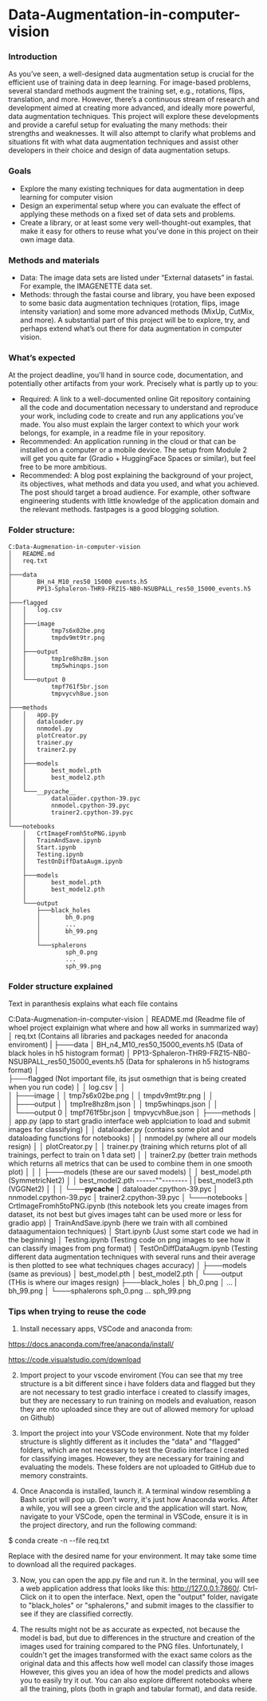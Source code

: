 # Data-Augmentation-in-computer-vision

### Introduction
As you’ve seen, a well-designed data augmentation setup is crucial for the efficient use of training data in deep learning. For image-based problems, several standard methods augment the training set, e.g., rotations, flips, translation, and more. However, there’s a continuous stream of research and development aimed at creating more advanced, and ideally more powerful, data augmentation techniques. This project will explore these developments and provide a careful setup for evaluating the many methods: their strengths and weaknesses. It will also attempt to clarify what problems and situations fit with what data augmentation techniques and assist other developers in their choice and design of data augmentation setups. 

### Goals
- Explore the many existing techniques for data augmentation in deep learning for computer 
vision 
- Design an experimental setup where you can evaluate the effect of applying these methods on 
a fixed set of data sets and problems. 
- Create a library, or at least some very well-thought-out examples, that make it easy for others to reuse what you’ve done in this project on their own image data.  

### Methods and materials
- Data: The image data sets are listed under “External datasets” in fastai. For example, the 
IMAGENETTE data set. 
- Methods: through the fastai course and library, you have been exposed to some basic data 
augmentation techniques (rotation, flips, image intensity variation) and some more advanced 
methods (MixUp, CutMix, and more). A substantial part of this project will be to explore, try, 
and perhaps extend what’s out there for data augmentation in computer vision. 

### What’s expected 
At the project deadline, you'll hand in source code, documentation, and potentially other 
artifacts from your work. Precisely what is partly up to you: 
- Required: A link to a well-documented online Git repository containing all the code and 
documentation necessary to understand and reproduce your work, including code to 
create and run any applications you've made. You also must explain the larger context 
to which your work belongs, for example, in a readme file in your repository. 
- Recommended: An application running in the cloud or that can be installed on a 
computer or a mobile device. The setup from Module 2 will get you quite far (Gradio + 
HuggingFace Spaces or similar), but feel free to be more ambitious.  
- Recommended: A blog post explaining the background of your project, its objectives, 
what methods and data you used, and what you achieved. The post should target a 
broad audience. For example, other software engineering students with little knowledge 
of the application domain and the relevant methods. fastpages is a good blogging 
solution.  

### Folder structure:

    C:Data-Augmenation-in-computer-vision
    │   README.md
    │   req.txt
    │
    ├───data
    │       BH_n4_M10_res50_15000_events.h5
    │       PP13-Sphaleron-THR9-FRZ15-NB0-NSUBPALL_res50_15000_events.h5
    │       
    ├───flagged
    │   │   log.csv
    │   │   
    │   ├───image
    │   │       tmp7s6x02be.png
    │   │       tmpdv9mt9tr.png
    │   │       
    │   ├───output
    │   │       tmp1re8hz8m.json
    │   │       tmp5whinqps.json
    │   │       
    │   └───output 0
    │           tmpf761f5br.json
    │           tmpvycvh8ue.json
    │
    ├───methods
    │   │   app.py
    │   │   dataloader.py
    │   │   nnmodel.py
    │   │   plotCreator.py
    │   │   trainer.py
    │   │   trainer2.py
    │   │
    │   ├───models
    │   │       best_model.pth
    │   │       best_model2.pth
    │   │
    │   └───__pycache__
    │           dataloader.cpython-39.pyc
    │           nnmodel.cpython-39.pyc
    │           trainer2.cpython-39.pyc
    │
    └───notebooks
        │   CrtImageFromh5toPNG.ipynb
        │   TrainAndSave.ipynb
        │   Start.ipynb
        │   Testing.ipynb
        │   TestOnDiffDataAugm.ipynb
        │
        ├───models
        │       best_model.pth
        │       best_model2.pth
        │
        └───output
            ├───black_holes
            │       bh_0.png
            │       ...
            │       bh_99.png
            │
            └───sphalerons
                    sph_0.png
                    ...
                    sph_99.png


### Folder structure explained
Text in paranthesis explains what each file contains

C:Data-Augmenation-in-computer-vision
│   README.md (Readme file of whoel project explainign what where and how all works in summarized way)
│   req.txt (Contains all libraries and packages needed for anaconda enviroment)
|
├───data
│       BH_n4_M10_res50_15000_events.h5   (Data of black holes in h5 histogram format)
│       PP13-Sphaleron-THR9-FRZ15-NB0-NSUBPALL_res50_15000_events.h5  (Data for sphalerons in h5 histograms format)
│       
├───flagged (Not important file, its jsut osmethign that is being created when you run code)
│   │   log.csv
│   │   
│   ├───image
│   │       tmp7s6x02be.png
│   │       tmpdv9mt9tr.png
│   │       
│   ├───output
│   │       tmp1re8hz8m.json
│   │       tmp5whinqps.json
│   │       
│   └───output 0
│           tmpf761f5br.json
│           tmpvycvh8ue.json
│
├───methods
│   │   app.py (app to start gradio interface web applciation to load and submit images for classifying)
│   │   dataloader.py (contains some plot and dataloading functions for notebooks)
│   │   nnmodel.py (where all our models resign)
│   │   plotCreator.py 
│   │   trainer.py (training which returns plot of all trainings, perfect to train on 1 data set)
│   │   trainer2.py (better train methods which returns all metrics that can be used to combine them in one smooth plot)
│   │
│   ├───models (these are our saved models)
│   │       best_model.pth (SymmetricNet2)
│   │       best_model2.pth ------""--------
|   |       best_model3.pth (VGGNet2)
│   │
│   └───__pycache__
│           dataloader.cpython-39.pyc
│           nnmodel.cpython-39.pyc
│           trainer2.cpython-39.pyc
│
└───notebooks
    │   CrtImageFromh5toPNG.ipynb (this notebook lets you create images from dataset, its not best but gives images taht can be used more or less for gradio app)
    │   TrainAndSave.ipynb (here we train with all combined dataagumentaion techniques)
    │   Start.ipynb (Just some start code we had in the beginning)
    │   Testing.ipynb (Testing code on png images to see how it can classify images from png format)
    │   TestOnDiffDataAugm.ipynb (Testing different data augmentation techniques with several runs and their average is then plotted to see what techniques chages accuracy)
    │
    ├───models (same as previous)
    │       best_model.pth
    │       best_model2.pth
    │
    └───output (THis is where our images resign)
        ├───black_holes
        │       bh_0.png
        │       ...
        |       bh_99.png
        │
        └───sphalerons
                sph_0.png
                ...
                sph_99.png

 
### Tips when trying to reuse the code
1. Install necessary apps, VSCode and anaconda from:

https://docs.anaconda.com/free/anaconda/install/

https://code.visualstudio.com/download

2. Import project to your vscode enviroment
    (You can see that my tree structure is a bit different since i have folders data and flagged but they are not necessary to test gradio interface i created to classify images, but they are necessary to run training on models and evaluation, reason they are nto uploaded since they are out of allowed memory for upload on Github)

2. Import the project into your VSCode environment. Note that my folder structure is slightly different as it includes the "data" and "flagged" folders, which are not necessary to test the Gradio interface I created for classifying images. However, they are necessary for training and evaluating the models. These folders are not uploaded to GitHub due to memory constraints.

3. Once Anaconda is installed, launch it. A terminal window resembling a Bash script will pop up. Don't worry, it's just how Anaconda works. After a while, you will see a green circle and the application will start. Now, navigate to your VSCode, open the terminal in VSCode, ensure it is in the project directory, and run the following command:

$ conda create -n <environment-name> --file req.txt

Replace <environment-name> with the desired name for your environment. It may take some time to download all the required packages.

3. Now, you can open the app.py file and run it. In the terminal, you will see a web application address that looks like this: http://127.0.0.1:7860/. Ctrl-Click on it to open the interface. Next, open the "output" folder, navigate to "black_holes" or "sphalerons," and submit images to the classifier to see if they are classified correctly.

4. The results might not be as accurate as expected, not because the model is bad, but due to differences in the structure and creation of the images used for training compared to the PNG files. Unfortunately, I couldn't get the images transformed with the exact same colors as the original data and this affects how well model can classify those images However, this gives you an idea of how the model predicts and allows you to easily try it out. You can also explore different notebooks where all the training, plots (both in graph and tabular format), and data reside.

